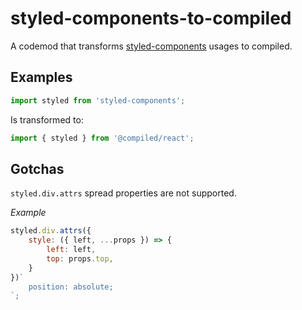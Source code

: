 # styled-components-to-compiled

A codemod that transforms [styled-components](https://styled-components.com) usages to compiled.

## Examples

```javascript
import styled from 'styled-components';
```

Is transformed to:

```javascript
import { styled } from '@compiled/react';
```

## Gotchas

`styled.div.attrs` spread properties are not supported.

_Example_

```javascript
styled.div.attrs({
    style: ({ left, ...props }) => {
        left: left,
        top: props.top,
    }
})`
    position: absolute;
`;
```
